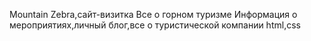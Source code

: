 Mountain Zebra,сайт-визитка
Все о горном туризме
Информация о мероприятиях,личный блог,все о туристической компании
html,css
